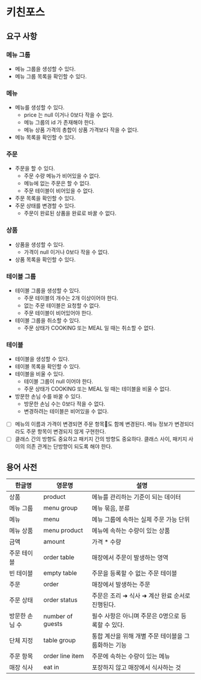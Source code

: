 # 키친포스

## 요구 사항

### 메뉴 그룹

- 메뉴 그룹을 생성할 수 있다.
- 메뉴 그룹 목록을 확인할 수 있다.

### 메뉴

- 메뉴를 생성할 수 있다.
    - price 는 null 이거나 0보다 작을 수 없다.
    - 메뉴 그룹의 id 가 존재해야 한다.
    - 메뉴 상품 가격의 총합이 상품 가격보다 작을 수 없다.
- 메뉴 목록을 확인할 수 있다.

### 주문

- 주문을 할 수 있다.
    - 주문 수량 메뉴가 비어있을 수 없다.
    - 메뉴에 없는 주문은 할 수 없다.
    - 주문 테이블이 비어있을 수 없다.
- 주문 목록을 확인할 수 있다.
- 주문 상태를 변경할 수 있다.
    - 주문이 완료된 상품을 완료로 바꿀 수 없다.

### 상품

- 상품을 생성할 수 있다.
    - 가격이 null 이거나 0보다 작을 수 없다.
- 상품 목록을 확인할 수 있다.

### 테이블 그룹

- 테이블 그룹을 생성할 수 있다.
    - 주문 테이블의 개수는 2개 이상이어야 한다.
    - 없는 주문 테이블은 요청할 수 없다.
    - 주문 테이블이 비어있어야 한다.
- 테이블 그룹을 취소할 수 있다.
    - 주문 상태가 COOKING 또는 MEAL 일 때는 취소할 수 없다.


### 테이블

- 테이블을 생성할 수 있다.
- 테이블 목록을 확인할 수 있다.
- 테이블을 비울 수 있다.
    - 테이블 그룹이 null 이어야 한다.
    - 주문 상태가 COOKING 또는 MEAL 일 때는 테이블을 비울 수 없다.
- 방문한 손님 수를 바꿀 수 있다.
    - 방문한 손님 수는 0보다 적을 수 없다.
    - 변경하려는 테이블은 비어있을 수 없다.

- [ ] 메뉴의 이름과 가격이 변경되면 주문 항목도 함께 변경된다. 메뉴 정보가 변경되더라도 주문 항목이 변경되지 않게 구현한다.
- [ ] 클래스 간의 방향도 중요하고 패키지 간의 방향도 중요하다. 클래스 사이, 패키지 사이의 의존 관계는 단방향이 되도록 해야 한다.

## 용어 사전

| 한글명 | 영문명 | 설명 |
| --- | --- | --- |
| 상품 | product | 메뉴를 관리하는 기준이 되는 데이터 |
| 메뉴 그룹 | menu group | 메뉴 묶음, 분류 |
| 메뉴 | menu | 메뉴 그룹에 속하는 실제 주문 가능 단위 |
| 메뉴 상품 | menu product | 메뉴에 속하는 수량이 있는 상품 |
| 금액 | amount | 가격 * 수량 |
| 주문 테이블 | order table | 매장에서 주문이 발생하는 영역 |
| 빈 테이블 | empty table | 주문을 등록할 수 없는 주문 테이블 |
| 주문 | order | 매장에서 발생하는 주문 |
| 주문 상태 | order status | 주문은 조리 ➜ 식사 ➜ 계산 완료 순서로 진행된다. |
| 방문한 손님 수 | number of guests | 필수 사항은 아니며 주문은 0명으로 등록할 수 있다. |
| 단체 지정 | table group | 통합 계산을 위해 개별 주문 테이블을 그룹화하는 기능 |
| 주문 항목 | order line item | 주문에 속하는 수량이 있는 메뉴 |
| 매장 식사 | eat in | 포장하지 않고 매장에서 식사하는 것 |
